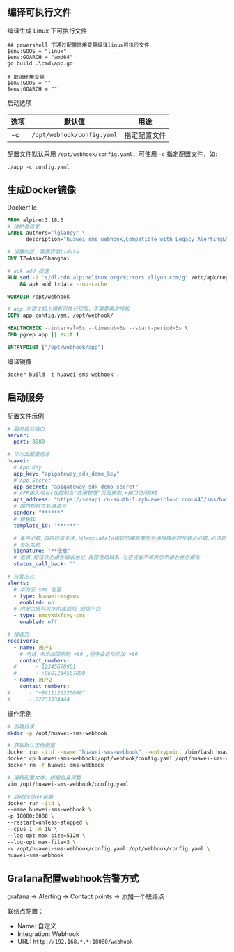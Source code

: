 ## 编译可执行文件

编译生成 Linux 下可执行文件

```
## powershell 下通过配置环境变量编译linux可执行文件
$env:GOOS = "linux"
$env:GOARCH = "amd64"
go build .\cmd\app.go

# 取消环境变量
$env:GOOS = ""
$env:GOARCH = ""
```

启动选项

| 选项 | 默认值                        | 用途     |
|----|----------------------------|--------|
| -c | `/opt/webhook/config.yaml` | 指定配置文件 |

配置文件默认采用 `/opt/webhook/config.yaml`，可使用 `-c` 指定配置文件，如:

```shell
./app -c config.yaml
```

## 生成Docker镜像

Dockerfile

```Dockerfile
FROM alpine:3.18.3
# 维护者信息
LABEL authors="lglaboy" \
      description="huawei sms webhook,Compatible with Legacy Alerting&New alerts"

# 设置时区，需要安装tzdata
ENV TZ=Asia/Shanghai

# apk add 提速
RUN sed -i 's/dl-cdn.alpinelinux.org/mirrors.aliyun.com/g' /etc/apk/repositories \
    && apk add tzdata --no-cache

WORKDIR /opt/webhook

# app 在宿主机上拥有可执行权限，不需要再次授权
COPY app config.yaml /opt/webhook/

HEALTHCHECK --interval=5s --timeout=3s --start-period=5s \
CMD pgrep app || exit 1

ENTRYPOINT ["/opt/webhook/app"]
```

编译镜像

```
docker build -t huawei-sms-webhook .
```

## 启动服务

配置文件示例

```yaml
# 服务启动端口
server:
  port: 8080

# 华为云配置信息
huawei:
  # App Key
  app_key: "apigateway_sdk_demo_key"
  # App Secret
  app_secret: "apigateway_sdk_demo_secret"
  # APP接入地址(在控制台"应用管理"页面获取)+接口访问URI
  api_address: "https://smsapi.cn-south-1.myhuaweicloud.com:443/sms/batchSendSms/v1"
  # 国内短信签名通道号
  sender: "******"
  # 模板ID
  template_id: "******"

  # 条件必填,国内短信关注,当templateId指定的模板类型为通用模板时生效且必填,必须是已审核通过的,与模板类型一致的签名名称
  # 签名名称
  signature: "**信息"
  # 选填,短信状态报告接收地址,推荐使用域名,为空或者不填表示不接收状态报告
  status_call_back: ""

# 告警方式
alerts:
  # 华为云 sms 告警
  - type: huawei-msgsms
    enabled: on
  # 内蒙古医科大学附属医院-短信平台
  - type: nmgykdxfsyy-sms
    enabled: off

# 接收方
receivers:
  - name: 用户1
    # 电话 未添加国家码 +86 ,程序会自动添加 +86
    contact_numbers:
  #      - 12345678901
  #      - +8601234567890
  - name: 用户2
    contact_numbers:
#      - "+8611122220000"
#      - 22233334444
```

操作示例

```bash
# 创建目录
mkdir -p /opt/huawei-sms-webhook

# 获取默认示例配置
docker run -itd --name "huawei-sms-webhook" --entrypoint /bin/bash huawei-sms-webhook
docker cp huawei-sms-webhook:/opt/webhook/config.yaml /opt/huawei-sms-webhook/config.yaml
docker rm -f huawei-sms-webhook

# 编辑配置文件，根据自身调整
vim /opt/huawei-sms-webhook/config.yaml 

# 启动docker容器
docker run -itd \
--name huawei-sms-webhook \
-p 18080:8080 \
--restart=unless-stopped \
--cpus 1 -m 1G \
--log-opt max-size=512m \
--log-opt max-file=3 \
-v /opt/huawei-sms-webhook/config.yaml:/opt/webhook/config.yaml \
huawei-sms-webhook
```

## Grafana配置webhook告警方式

grafana -> Alerting -> Contact points -> 添加一个联络点

联络点配置：

- Name: 自定义
- Integration: Webhook
- URL: `http://192.168.*.*:18080/webhook`



